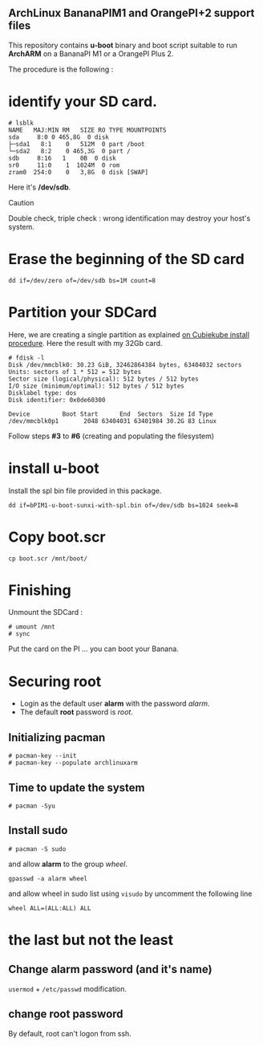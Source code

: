 ArchLinux BananaPIM1 and OrangePI+2 support files
---

This repository contains **u-boot**  binary and boot script suitable to run **ArchARM** on a BananaPI M1 or a OrangePI Plus 2.

The procedure is the following :

# identify your SD card.

```
# lsblk
NAME   MAJ:MIN RM   SIZE RO TYPE MOUNTPOINTS
sda  	8:0	0 465,8G  0 disk
├─sda1   8:1	0   512M  0 part /boot
└─sda2   8:2	0 465,3G  0 part /
sdb  	8:16   1 	0B  0 disk
sr0 	11:0	1  1024M  0 rom  
zram0  254:0	0   3,8G  0 disk [SWAP]
```

Here it's **/dev/sdb**. 

> [!CAUTION]
> Double check, triple check : wrong identification may destroy your host's system.

# Erase the beginning of the SD card

`dd if=/dev/zero of=/dev/sdb bs=1M count=8`

# Partition your SDCard

Here, we are creating a single partition as explained [on Cubiekube install procedure](https://archlinuxarm.org/platforms/armv7/allwinner/cubieboard-2). Here the result with my 32Gb card.

```
# fdisk -l                                                        
Disk /dev/mmcblk0: 30.23 GiB, 32462864384 bytes, 63404032 sectors               
Units: sectors of 1 * 512 = 512 bytes                                           
Sector size (logical/physical): 512 bytes / 512 bytes                           
I/O size (minimum/optimal): 512 bytes / 512 bytes                               
Disklabel type: dos                                                             
Disk identifier: 0x0de60300                                                     
                                                                                
Device         Boot Start      End  Sectors  Size Id Type                       
/dev/mmcblk0p1       2048 63404031 63401984 30.2G 83 Linux     
```

Follow steps **#3** to **#6** (creating and populating the filesystem)

# install u-boot

Install the spl bin file provided in this package.

`dd if=bPIM1-u-boot-sunxi-with-spl.bin of=/dev/sdb bs=1024 seek=8`

# Copy boot.scr

`cp boot.scr /mnt/boot/`

# Finishing

Unmount the SDCard :

```
# umount /mnt
# sync
```

Put the card on the PI ... you can boot your Banana.

# Securing root

- Login as the default user **alarm** with the password *alarm*.
- The default **root** password is *root*.

## Initializing pacman

```
# pacman-key --init
# pacman-key --populate archlinuxarm
```

## Time to update the system

`# pacman -Syu`

## Install sudo

`# pacman -S sudo`

and allow **alarm** to the group *wheel*.

`gpasswd -a alarm wheel`

and allow wheel in sudo list using `visudo` by uncomment the following line

`wheel ALL=(ALL:ALL) ALL`

# the last but not the least

## Change alarm password (and it's name)

`usermod` + `/etc/passwd` modification.

## change root password

By default, root can't logon from ssh.
